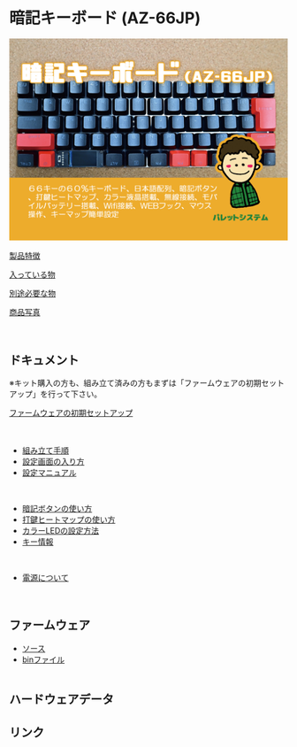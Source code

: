 # 暗記キーボード (AZ-66JP)

![AZ-66JP](/images/az66jp/az66jp_top.jpg)


[製品特徴](/docs/az66jp/features/)

[入っている物](/docs/az66jp/builtin_parts/)

[別途必要な物](/docs/az66jp/parts_prepare/)

[商品写真](/docs/az66jp/photos/)


<br>


## ドキュメント

  
  ※キット購入の方も、組み立て済みの方もまずは「ファームウェアの初期セットアップ」を行って下さい。
  
[ファームウェアの初期セットアップ](/docs/az66jp/firmware_write/)  
<br><br>


- [組み立て手順](/docs/az66jp/build_guide/)
- [設定画面の入り方](/docs/setting/az66jp/README.md)
- [設定マニュアル](/docs/setting/README.md)

<br>

- [暗記ボタンの使い方](/docs/az66jp/ankey/)
- [打鍵ヒートマップの使い方](/docs/az66jp/heatmap/)
- [カラーLEDの設定方法](/docs/az66jp/rgbled/)
- [キー情報](/docs/az66jp/keydata/)

<br>

- [電源について](/docs/az66jp/power_line/)

<br>


## ファームウェア

- [ソース](/firmware/)
- [binファイル](/firmware/bin/az66jp/)
<br><br>

## ハードウェアデータ


## リンク

